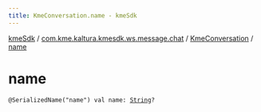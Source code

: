 ```yaml
---
title: KmeConversation.name - kmeSdk
---
```


[kmeSdk](../../index.html) / [com.kme.kaltura.kmesdk.ws.message.chat](../index.html) / [KmeConversation](index.html) / [name](./name.html)

# name

`@SerializedName("name") val name: `[`String`](https://kotlinlang.org/api/latest/jvm/stdlib/kotlin/-string/index.html)`?`